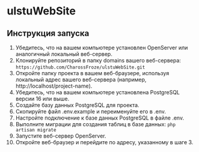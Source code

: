 # ulstuWebSite
## Инструкция запуска

1) Убедитесь, что на вашем компьютере установлен OpenServer или аналогичный локальный веб-сервер.
2) Клонируйте репозиторий в папку domains вашего веб-сервера:
   `https://github.com/CharossFroze/ulstuWebSite.git`
3) Откройте папку проекта в вашем веб-браузере, используя локальный адрес вашего веб-сервера (например, http://localhost/project-name).
4) Убедитесь, что на вашем компьютере установлена PostgreSQL версии 16 или выше. 
5) Создайте базу данных PostgreSQL для проекта. 
6) Скопируйте файл .env.example и переименуйте его в .env.
7) Настройте подключение к базе данных PostgreSQL в файле .env.
8) Выполните миграции для создания таблиц в базе данных:
   `php artisan migrate`
9) Запустите веб-сервер OpenServer.
10) Откройте веб-браузер и перейдите по адресу, указанному в шаге 3.
